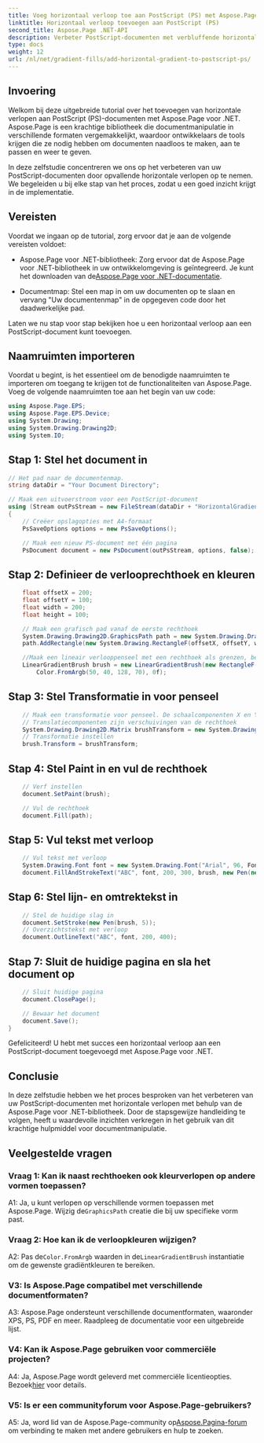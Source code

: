 ```yaml
---
title: Voeg horizontaal verloop toe aan PostScript (PS) met Aspose.Page
linktitle: Horizontaal verloop toevoegen aan PostScript (PS)
second_title: Aspose.Page .NET-API
description: Verbeter PostScript-documenten met verbluffende horizontale verlopen met Aspose.Page voor .NET. Volg onze stap-voor-stap handleiding voor een naadloze implementatie.
type: docs
weight: 12
url: /nl/net/gradient-fills/add-horizontal-gradient-to-postscript-ps/
---
```

## Invoering

Welkom bij deze uitgebreide tutorial over het toevoegen van horizontale verlopen aan PostScript (PS)-documenten met Aspose.Page voor .NET. Aspose.Page is een krachtige bibliotheek die documentmanipulatie in verschillende formaten vergemakkelijkt, waardoor ontwikkelaars de tools krijgen die ze nodig hebben om documenten naadloos te maken, aan te passen en weer te geven.

In deze zelfstudie concentreren we ons op het verbeteren van uw PostScript-documenten door opvallende horizontale verlopen op te nemen. We begeleiden u bij elke stap van het proces, zodat u een goed inzicht krijgt in de implementatie.

## Vereisten

Voordat we ingaan op de tutorial, zorg ervoor dat je aan de volgende vereisten voldoet:

-  Aspose.Page voor .NET-bibliotheek: Zorg ervoor dat de Aspose.Page voor .NET-bibliotheek in uw ontwikkelomgeving is geïntegreerd. Je kunt het downloaden van de[Aspose.Page voor .NET-documentatie](https://reference.aspose.com/page/net/).

- Documentmap: Stel een map in om uw documenten op te slaan en vervang "Uw documentenmap" in de opgegeven code door het daadwerkelijke pad.

Laten we nu stap voor stap bekijken hoe u een horizontaal verloop aan een PostScript-document kunt toevoegen.

## Naamruimten importeren

Voordat u begint, is het essentieel om de benodigde naamruimten te importeren om toegang te krijgen tot de functionaliteiten van Aspose.Page. Voeg de volgende naamruimten toe aan het begin van uw code:

```csharp
using Aspose.Page.EPS;
using Aspose.Page.EPS.Device;
using System.Drawing;
using System.Drawing.Drawing2D;
using System.IO;
```

## Stap 1: Stel het document in

```csharp
// Het pad naar de documentenmap.
string dataDir = "Your Document Directory";

// Maak een uitvoerstroom voor een PostScript-document
using (Stream outPsStream = new FileStream(dataDir + "HorizontalGradient_outPS.ps", FileMode.Create))
{
    // Creëer opslagopties met A4-formaat
    PsSaveOptions options = new PsSaveOptions();

    // Maak een nieuw PS-document met één pagina
    PsDocument document = new PsDocument(outPsStream, options, false);
```

## Stap 2: Definieer de verlooprechthoek en kleuren

```csharp
    float offsetX = 200;
    float offsetY = 100;
    float width = 200;
    float height = 100;

    // Maak een grafisch pad vanaf de eerste rechthoek
    System.Drawing.Drawing2D.GraphicsPath path = new System.Drawing.Drawing2D.GraphicsPath();
    path.AddRectangle(new System.Drawing.RectangleF(offsetX, offsetY, width, height));

    //Maak een lineair verlooppenseel met een rechthoek als grenzen, begin- en eindkleuren
    LinearGradientBrush brush = new LinearGradientBrush(new RectangleF(0, 0, width, height), Color.FromArgb(150, 0, 0, 0),
        Color.FromArgb(50, 40, 128, 70), 0f);
```

## Stap 3: Stel Transformatie in voor penseel

```csharp
    // Maak een transformatie voor penseel. De schaalcomponenten X en Y moeten overeenkomstig de breedte en hoogte van de rechthoek zijn.
    // Translatiecomponenten zijn verschuivingen van de rechthoek
    System.Drawing.Drawing2D.Matrix brushTransform = new System.Drawing.Drawing2D.Matrix(width, 0, 0, height, offsetX, offsetY);
    // Transformatie instellen
    brush.Transform = brushTransform;
```

## Stap 4: Stel Paint in en vul de rechthoek

```csharp
    // Verf instellen
    document.SetPaint(brush);

    // Vul de rechthoek
    document.Fill(path);
```

## Stap 5: Vul tekst met verloop

```csharp
    // Vul tekst met verloop
    System.Drawing.Font font = new System.Drawing.Font("Arial", 96, FontStyle.Bold);
    document.FillAndStrokeText("ABC", font, 200, 300, brush, new Pen(new SolidBrush(Color.Black), 2));
```

## Stap 6: Stel lijn- en omtrektekst in

```csharp
    // Stel de huidige slag in
    document.SetStroke(new Pen(brush, 5));
    // Overzichtstekst met verloop
    document.OutlineText("ABC", font, 200, 400);
```

## Stap 7: Sluit de huidige pagina en sla het document op

```csharp
    // Sluit huidige pagina
    document.ClosePage();

    // Bewaar het document
    document.Save();
}
```

Gefeliciteerd! U hebt met succes een horizontaal verloop aan een PostScript-document toegevoegd met Aspose.Page voor .NET.

## Conclusie

In deze zelfstudie hebben we het proces besproken van het verbeteren van uw PostScript-documenten met horizontale verlopen met behulp van de Aspose.Page voor .NET-bibliotheek. Door de stapsgewijze handleiding te volgen, heeft u waardevolle inzichten verkregen in het gebruik van dit krachtige hulpmiddel voor documentmanipulatie.

## Veelgestelde vragen

### Vraag 1: Kan ik naast rechthoeken ook kleurverlopen op andere vormen toepassen?

 A1: Ja, u kunt verlopen op verschillende vormen toepassen met Aspose.Page. Wijzig de`GraphicsPath` creatie die bij uw specifieke vorm past.

### Vraag 2: Hoe kan ik de verloopkleuren wijzigen?

 A2: Pas de`Color.FromArgb` waarden in de`LinearGradientBrush` instantiatie om de gewenste gradiëntkleuren te bereiken.

### V3: Is Aspose.Page compatibel met verschillende documentformaten?

A3: Aspose.Page ondersteunt verschillende documentformaten, waaronder XPS, PS, PDF en meer. Raadpleeg de documentatie voor een uitgebreide lijst.

### V4: Kan ik Aspose.Page gebruiken voor commerciële projecten?

 A4: Ja, Aspose.Page wordt geleverd met commerciële licentieopties. Bezoek[hier](https://purchase.aspose.com/buy) voor details.

### V5: Is er een communityforum voor Aspose.Page-gebruikers?

 A5: Ja, word lid van de Aspose.Page-community op[Aspose.Pagina-forum](https://forum.aspose.com/c/page/39) om verbinding te maken met andere gebruikers en hulp te zoeken.